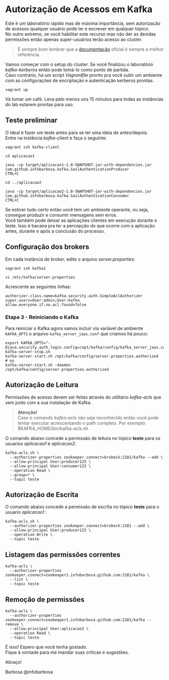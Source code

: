 # Autorização de Acessos em Kafka

Este é um laboratório rápido mas de máxima importância, sem autorização de acessos qualquer usuário pode ler e escrever em qualquer tópico.</br>
No outro extremo, se você habilitar este recurso mas não der as devidas permissões então apenas super-usuários terão acesso ao cluster.</br>

> É sempre bom lembrar que a [documentação](https://kafka.apache.org/documentation/#security_authz) oficial é sempre a melhor referência.

Vamos começar com o setup do cluster. Se você finalizou o laboratório _kafka-kerberos_ então pode tomá-lo como ponto de partida.</br>
Caso contrário, há um script _Vagrantfile_ pronto pra você subir um ambiente com as configurações de encriptação e autenticação kerberos prontas.
```
vagrant up
```
Vá tomar um café. Leva pelo menos uns 15 minutos para todas as instâncias do lab estarem prontas para uso.

## Teste preliminar

O ideal é fazer um teste antes para se ter uma ideia de antes/depois.</br>
Entre na instância _kafka-client_ e faça o seguinte:
```
vagrant ssh kafka-client

cd aplicacao1

java -cp target/aplicacao1-1.0-SNAPSHOT-jar-with-dependencies.jar com.github.infobarbosa.kafka.SaslAuthenticationProducer
CTRL+C

cd ../aplicacao2

java -cp target/aplicacao2-1.0-SNAPSHOT-jar-with-dependencies.jar com.github.infobarbosa.kafka.SaslAuthenticationConsumer
CTRL+C
```
Se estiver tudo certo então você tem um ambiente operante, ou seja, consegue produzir e consumir mensagens sem erros.</br>
Você também pode deixar as aplicações clientes em execução durante o teste. Isso é bacana pra ter a percepção do que ocorre com a aplicação antes, durante e após a conclusão do processo.

## Configuração dos brokers

Em cada instância de broker, edite o arquivo _server.properties_:

```
vagrant ssh kafka1

vi /etc/kafka/server.properties
```

Acrescente as seguintes linhas:
```
authorizer.class.name=kafka.security.auth.SimpleAclAuthorizer
super.users=User:admin;User:kafka
allow.everyone.if.no.acl.found=false
```

### Etapa 3 - Reiniciando o Kafka
Para reiniciar o Kafka agora vamos incluir via variável de ambiente `KAFKA_OPTS` o arquivo `kafka_server_jaas.conf` que criamos há pouco: 
```
export KAFKA_OPTS="-Djava.security.auth.login.config=/opt/kafka/config/kafka_server_jaas.conf"
kafka-server-stop.sh
kafka-server-start.sh /opt/kafka/config/server.properties.authorized
# ou
kafka-server-start.sh -daemon /opt/kafka/config/server.properties.authorized
```


## Autorização de Leitura

Permissões de acesso devem ser feitas através do utilitário _kafka-acls_ que vem junto com a sua instalação de Kafka.</br>
> **Atenção!**</br>
> Caso o comando _kafka-acls_ não seja reconhecido então você pode tentar executar acrescentando o path completo. Por exemplo: $KAFKA_HOME/bin/kafka-acls.sh

O comando abaixo concede a permissão de leitura no tópico **teste** para os usuarios _aplicacao1_ e _aplicacao2_:

```
kafka-acls.sh \
  --authorizer-properties zookeeper.connect=brubeck:2181/kafka --add \
  --allow-principal User:producer123 \
  --allow-principal User:consumer123 \
  --operation Read \
  --group=* \
  --topic teste
```

## Autorização de Escrita
O comando abaixo concede a permissão de escrita no tópico **teste** para o usuario _aplicacao1_ :

```
kafka-acls.sh \
  --authorizer-properties zookeeper.connect=brubeck:2181 --add \
  --allow-principal User:producer123 \
  --operation Write \
  --topic teste
```

## Listagem das permissões correntes
```
kafka-acls \
  --authorizer-properties zookeeper.connect=zookeeper1.infobarbosa.github.com:2181/kafka \
  --list \
  --topic teste
```

## Remoção de permissões
```
kafka-acls \
  --authorizer-properties zookeeper.connect=zookeeper1.infobarbosa.github.com:2181/kafka --remove \
  --allow-principal User:aplicacao2 \
  --operation Read \
  --topic teste
```

É isso! Espero que você tenha gostado. </br>
Fique à vontade para me mandar suas críticas e sugestões. 

Abraço!

Barbosa @infobarbosa

